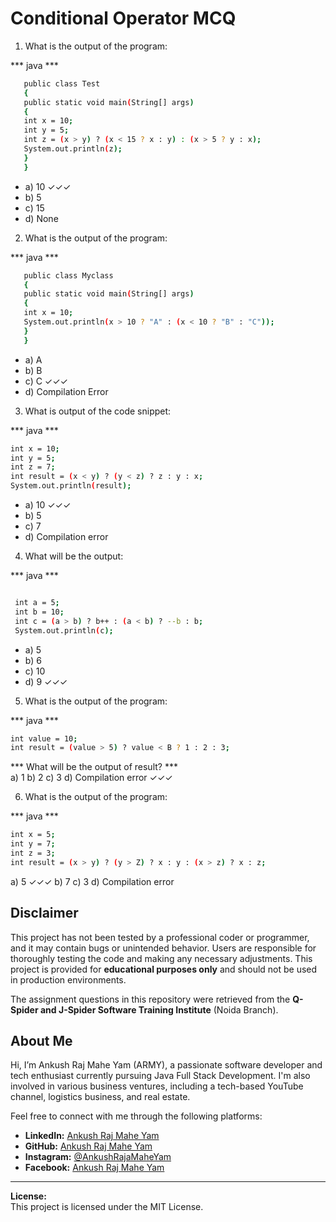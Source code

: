 # Conditional Operator MCQ

1. What is the output of the program:

*** java ***
```bash
   public class Test 
   { 
   public static void main(String[] args)
   { 
   int x = 10; 
   int y = 5; 
   int z = (x > y) ? (x < 15 ? x : y) : (x > 5 ? y : x); 
   System.out.println(z); 
   } 
   } 
```
- a) 10 ✓✓✓
- b) 5 
- c) 15 
- d) None 



2. What is the output of the program:

*** java ***
```bash
   public class Myclass 
   { 
   public static void main(String[] args)
   { 
   int x = 10; 
   System.out.println(x > 10 ? "A" : (x < 10 ? "B" : "C")); 
   } 
   } 
```
- a) A
- b) B 
- c) C ✓✓✓
- d) Compilation Error


3. What is output of the code snippet: 

*** java ***
 ```bash
int x = 10; 
int y = 5; 
int z = 7; 
int result = (x < y) ? (y < z) ? z : y : x; 
System.out.println(result); 
   ```
- a) 10 ✓✓✓
- b) 5 
- c) 7 
- d) Compilation error 



4. What will be the output:

*** java ***
 ```bash

  int a = 5; 
  int b = 10; 
  int c = (a > b) ? b++ : (a < b) ? --b : b;
  System.out.println(c);   

   ```
- a) 5
- b) 6
- c) 10
- d) 9 ✓✓✓



5. What is the output of the program:

*** java ***
 ```bash
int value = 10; 
int result = (value > 5) ? value < B ? 1 : 2 : 3;

   ```
*** What will be the output of result? ***   
a) 1
b) 2
c) 3
d) Compilation error  ✓✓✓



6. What is the output of the program:

*** java ***
 ```bash
int x = 5;
int y = 7;
int z = 3;
int result = (x > y) ? (y > Z) ? x : y : (x > z) ? x : z;
   ```
a) 5  ✓✓✓
b) 7
c) 3
d) Compilation error






## Disclaimer

This project has not been tested by a professional coder or programmer, and it may contain bugs or unintended behavior. Users are responsible for thoroughly testing the code and making any necessary adjustments. This project is provided for **educational purposes only** and should not be used in production environments.

The assignment questions in this repository were retrieved from the **Q-Spider and J-Spider Software Training Institute** (Noida Branch).

## About Me

Hi, I’m Ankush Raj Mahe Yam (ARMY), a passionate software developer and tech enthusiast currently pursuing Java Full Stack Development. I'm also involved in various business ventures, including a tech-based YouTube channel, logistics business, and real estate.

Feel free to connect with me through the following platforms:

- **LinkedIn:** [Ankush Raj Mahe Yam](https://linkedin.com/in/AnkushRajMaheYam)
- **GitHub:** [Ankush Raj Mahe Yam](https://github.com/AnkushRajMaheYam)
- **Instagram:** [@AnkushRajaMaheYam](https://instagram.com/AnkushRajaMaheYam)
- **Facebook:** [Ankush Raj Mahe Yam](https://facebook.com/AnkushRajMaheYam)

---

**License:**  
This project is licensed under the MIT License.

